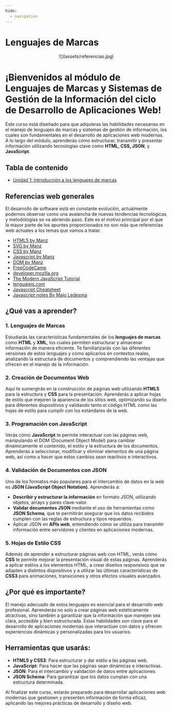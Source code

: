 ```yaml
---
hide:
  - navigation
---
```


# Lenguajes de Marcas


<center>
![](assets/referencias.jpg)
</center>


# ¡Bienvenidos al módulo de **Lenguajes de Marcas y Sistemas de Gestión de la Información** del ciclo de **Desarrollo de Aplicaciones Web**!

Este curso está diseñado para que adquieras las habilidades necesarias en el manejo de lenguajes de marcas y sistemas de gestión de información, los cuales son fundamentales en el desarrollo de aplicaciones web modernas. A lo largo del módulo, aprenderás cómo estructurar, transmitir y presentar información utilizando tecnologías clave como **HTML, CSS, JSON**, y **JavaScript**.

## Tabla de contenido

* [Unidad 1: Introducción a los lenguajes de marcas](ud1.md)


## Referencias web generales

El desarrollo de software está en constante evolución, actualmente podemos observar como una avalancha de nuevas tendencias tecnológicas y metodologías se va abriendo paso. Este es el motivo principal por el que la mayor parte de los apuntes proporcionados no son más que referencias web actuales a los temas que vamos a tratar.


* [HTML5 by Manz](https://lenguajehtml.com/html/)
* [SVG by Manz](https://lenguajehtml.com/svg/)
* [CSS by Manz](https://lenguajecss.com/css/)
* [Javascript by Manz](https://lenguajejs.com/javascript/)
* [DOM by Manz](https://lenguajejs.com/dom/)
* [FreeCodeCamp](https://www.freecodecamp.org/)
* [developer.mozilla.org](https://developer.mozilla.org/es/docs/Web/JavaScript)
* [The Modern JavaScript Tutorial](https://javascript.info/)
* [lenguajejs.com](https://lenguajejs.com/javascript/)
* [Javascript Cheatsheet](/assets/javascript-cheatsheet.pdf)
* [Javascript notes By Majo Ledesma](/assets/js-notesByMajoLedesma.pdf)

## ¿Qué vas a aprender?

### 1. **Lenguajes de Marcas**
Estudiarás las características fundamentales de los **lenguajes de marcas** como **HTML** y **XML**, los cuales permiten estructurar y almacenar información de manera eficiente. Te familiarizarás con las diferentes versiones de estos lenguajes y cómo aplicarlos en contextos reales, analizando la estructura de documentos y comprendiendo las ventajas que ofrecen en el manejo de la información.

### 2. **Creación de Documentos Web**
Aquí te sumergirás en la construcción de páginas web utilizando **HTML5** para la estructura y **CSS** para la presentación. Aprenderás a aplicar hojas de estilo que mejoren la apariencia de los sitios web, optimizando su diseño para diferentes dispositivos y validando tanto el código HTML como las hojas de estilo para cumplir con los estándares de la web.

### 3. **Programación con JavaScript**
Verás cómo **JavaScript** te permite interactuar con las páginas web, manipulando el DOM (Document Object Model) para cambiar dinámicamente el contenido, el estilo y la estructura de los documentos. Aprenderás a seleccionar, modificar y eliminar elementos de una página web, así como a hacer que estos cambios sean reactivos e interactivos.

### 4. **Validación de Documentos con JSON**
Uno de los formatos más populares para el intercambio de datos en la web es **JSON (JavaScript Object Notation)**. Aprenderás a:
- **Describir y estructurar la información** en formato JSON, utilizando objetos, arrays y pares clave-valor.
- **Validar documentos JSON** mediante el uso de herramientas como **JSON Schema**, que te permitirán asegurar que los datos recibidos cumplen con las reglas de estructura y tipos requeridos.
- Aplicar JSON en **APIs web**, entendiendo cómo se utiliza para transmitir información entre servidores y clientes en aplicaciones modernas.

### 5. **Hojas de Estilo CSS**
Además de aprender a estructurar páginas web con HTML, verás cómo **CSS** te permite mejorar la presentación visual de estas páginas. Aprenderás a aplicar estilos a los elementos HTML, a crear diseños responsivos que se adapten a distintos dispositivos y a utilizar las últimas características de **CSS3** para animaciones, transiciones y otros efectos visuales avanzados.

## ¿Por qué es importante?
El manejo adecuado de estos lenguajes es esencial para el desarrollo web profesional. Aprenderás no solo a crear páginas web estéticamente atractivas, sino también a garantizar que la información que manejen sea clara, accesible y bien estructurada. Estas habilidades son clave para el desarrollo de aplicaciones modernas que interactúan con datos y ofrecen experiencias dinámicas y personalizadas para los usuarios.

## Herramientas que usarás:
- **HTML5 y CSS3**: Para estructurar y dar estilo a las páginas web.
- **JavaScript**: Para hacer que las páginas sean dinámicas e interactivas.
- **JSON**: Para el intercambio y validación de datos entre aplicaciones.
- **JSON Schema**: Para garantizar que los datos cumplan con una estructura determinada.

Al finalizar este curso, estarás preparado para desarrollar aplicaciones web modernas que gestionen y presenten información de forma eficaz, aplicando las mejores prácticas de desarrollo y diseño web.


